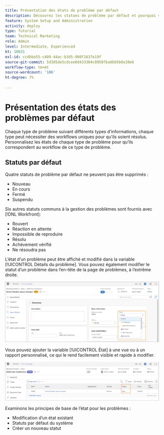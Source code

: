 ```yaml
---
title: Présentation des états de problème par défaut
description: Découvrez les statues de problème par défaut et pourquoi vous souhaitez peut-être les personnaliser pour qu’elles correspondent au workflow de votre entreprise.
feature: System Setup and Administration
activity: deploy
type: Tutorial
team: Technical Marketing
role: Admin
level: Intermediate, Experienced
kt: 10031
exl-id: ccdbba55-c409-44ac-b3d5-908f1637e19f
source-git-commit: 5d385de5cdcee0d433304c09507ba6bb5b0a10e6
workflow-type: tm+mt
source-wordcount: '186'
ht-degree: 7%

---
```


# Présentation des états des problèmes par défaut

Chaque type de problème suivant différents types d’informations, chaque type peut nécessiter des workflows uniques pour qu’ils soient résolus. Personnalisez les états de chaque type de problème pour qu’ils correspondent au workflow de ce type de problème.

<!---
add URL in paragraph below
--->

## Statuts par défaut

Quatre statuts de problème par défaut ne peuvent pas être supprimés :

* Nouveau
* En cours
* Fermé
* Suspendu

Six autres statuts communs à la gestion des problèmes sont fournis avec [!DNL Workfront]:

* Rouvert
* Réaction en attente
* Impossible de reproduire
* Résolu
* Achèvement vérifié
* Ne résoudra pas

<!---
need URL in paragraph below
--->


L’état d’un problème peut être affiché et modifié dans la variable [!UICONTROL Détails du problème]. Vous pouvez également modifier le statut d’un problème dans l’en-tête de la page de problèmes, à l’extrême droite.

![[!UICONTROL État] dans l’en-tête de page et [!UICONTROL Détails du problème] page](assets/admin-fund-issue-details-status.png)

Vous pouvez ajouter la variable [!UICONTROL État] à une vue ou à un rapport personnalisé, ce qui le rend facilement visible et rapide à modifier.

![[!UICONTROL État] dans une colonne [!UICONTROL Affichage]](assets/admin-fund-issue-status-view.png)

<!---
link the bullets below to the articles
--->

Examinons les principes de base de l’état pour les problèmes :

* Modification d’un état existant
* Statuts par défaut du système
* Créer un nouveau statut
